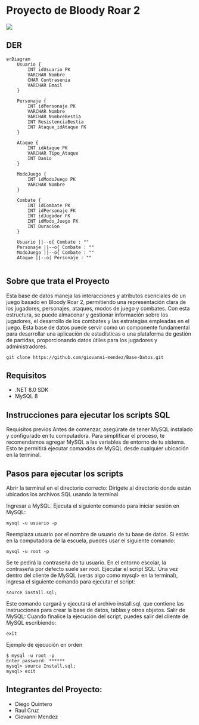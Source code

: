 # Proyecto de Bloody Roar 2

<img src="https://et12.edu.ar/imgs/computacion/vamoaprogramabanner.png">



## DER

```mermaid
erDiagram
    Usuario {
        INT idUsuario PK
        VARCHAR Nombre
        CHAR Contrasenia
        VARCHAR Email
    }

    Personaje {
        INT idPersonaje PK
        VARCHAR Nombre
        VARCHAR NombreBestia
        INT ResistenciaBestia
        INT Ataque_idAtaque FK
    }

    Ataque {
        INT idAtaque PK
        VARCHAR Tipo_Ataque
        INT Danio
    }

    ModoJuego {
        INT idModoJuego PK
        VARCHAR Nombre
    }

    Combate {
        INT idCombate PK
        INT idPersonaje FK
        INT idJugador FK
        INT idModo_Juego FK
        INT Duracion
    }

    Usuario ||--o{ Combate : ""
    Personaje ||--o{ Combate : ""
    ModoJuego ||--o{ Combate : ""
    Ataque ||--o| Personaje : ""


```
## Sobre que trata el Proyecto
Esta base de datos maneja las interacciones y atributos esenciales de un juego basado en Bloody Roar 2, permitiendo una representación clara de los jugadores, personajes, ataques, modos de juego y combates. Con esta estructura, se puede almacenar y gestionar información sobre los jugadores, el desarrollo de los combates y las estrategias empleadas en el juego. Esta base de datos puede servir como un componente fundamental para desarrollar una aplicación de estadísticas o una plataforma de gestión de partidas, proporcionando datos útiles para los jugadores y administradores.

```
git clone https://github.com/giovanni-mendez/Base-Datos.git
```

## Requisitos 
- .NET 8.0 SDK
- MySQL 8

## Instrucciones para ejecutar los scripts SQL
Requisitos previos
Antes de comenzar, asegúrate de tener MySQL instalado y configurado en tu computadora. Para simplificar el proceso, te recomendamos agregar MySQL a las variables de entorno de tu sistema. Esto te permitirá ejecutar comandos de MySQL desde cualquier ubicación en la terminal.

## Pasos para ejecutar los scripts
Abrir la terminal en el directorio correcto: Dirígete al directorio donde están ubicados los archivos SQL usando la terminal.

Ingresar a MySQL: Ejecuta el siguiente comando para iniciar sesión en MySQL:

```
mysql -u usuario -p
```
Reemplaza usuario por el nombre de usuario de tu base de datos.
Si estás en la computadora de la escuela, puedes usar el siguiente comando:

```
mysql -u root -p
```
Se te pedirá la contraseña de tu usuario. En el entorno escolar, la contraseña por defecto suele ser root.
Ejecutar el script SQL: Una vez dentro del cliente de MySQL (verás algo como mysql> en la terminal), ingresa el siguiente comando para ejecutar el script:

```
source install.sql;
```
Este comando cargará y ejecutará el archivo install.sql, que contiene las instrucciones para crear la base de datos, tablas y otros objetos.
Salir de MySQL: Cuando finalice la ejecución del script, puedes salir del cliente de MySQL escribiendo:

```
exit
```
Ejemplo de ejecución en orden

```
$ mysql -u root -p
Enter password: ******
mysql> source Install.sql;
mysql> exit
```

## Integrantes del Proyecto:

* Diego Quintero
* Raul Cruz
* Giovanni Mendez
